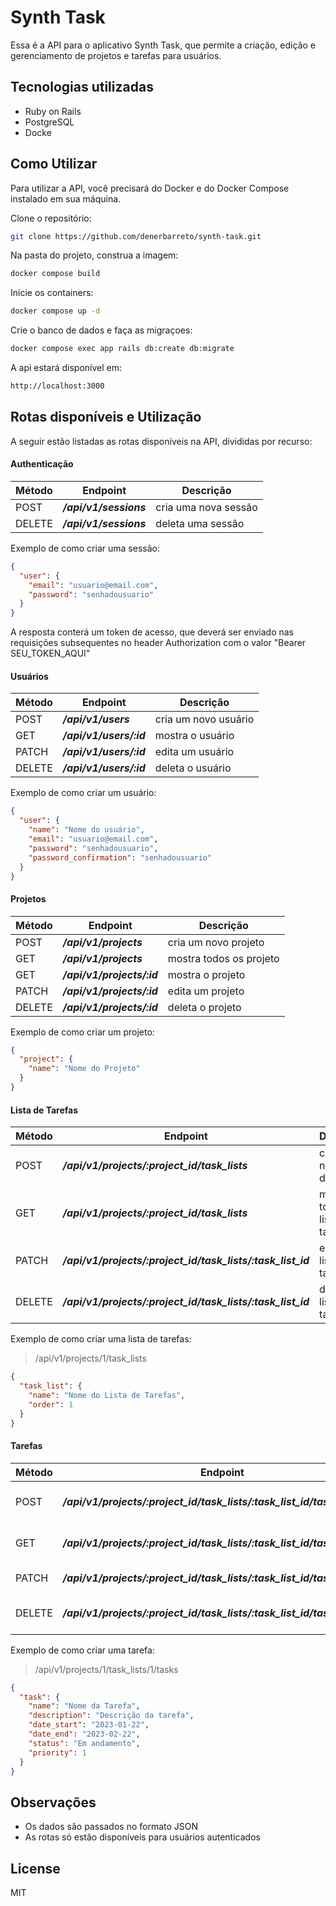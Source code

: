 # Synth Task

Essa é a API para o aplicativo Synth Task, que permite a criação, edição e gerenciamento de projetos e tarefas para usuários.

## Tecnologias utilizadas

- Ruby on Rails
- PostgreSQL
- Docke

## Como Utilizar

Para utilizar a API, você precisará do Docker e do Docker Compose instalado em sua máquina.

Clone o repositório:

```sh
git clone https://github.com/denerbarreto/synth-task.git
```

Na pasta do projeto, construa a imagem:

```sh
docker compose build
```

Inicie os containers:

```sh
docker compose up -d
```

Crie o banco de dados e faça as migraçoes:

```sh
docker compose exec app rails db:create db:migrate
```

A api estará disponível em:

```sh
http://localhost:3000
```

## Rotas disponíveis e Utilização

A seguir estão listadas as rotas disponíveis na API, divididas por recurso:

#### Authenticação

| Método | Endpoint               | Descrição            |
| ------ | ---------------------- | -------------------- |
| POST   | **_/api/v1/sessions_** | cria uma nova sessão |
| DELETE | **_/api/v1/sessions_** | deleta uma sessão    |

Exemplo de como criar uma sessão:

```json
{
  "user": {
    "email": "usuario@email.com",
    "password": "senhadousuario"
  }
}
```

A resposta conterá um token de acesso, que deverá ser enviado nas requisições subsequentes no header Authorization com o valor "Bearer SEU_TOKEN_AQUI"

#### Usuários

| Método | Endpoint                | Descrição            |
| ------ | ----------------------- | -------------------- |
| POST   | **_/api/v1/users_**     | cria um novo usuário |
| GET    | **_/api/v1/users/:id_** | mostra o usuário     |
| PATCH  | **_/api/v1/users/:id_** | edita um usuário     |
| DELETE | **_/api/v1/users/:id_** | deleta o usuário     |

Exemplo de como criar um usuário:

```json
{
  "user": {
    "name": "Nome do usuário",
    "email": "usuario@email.com",
    "password": "senhadousuario",
    "password_confirmation": "senhadousuario"
  }
}
```

#### Projetos

| Método | Endpoint                   | Descrição               |
| ------ | -------------------------- | ----------------------- |
| POST   | **_/api/v1/projects_**     | cria um novo projeto    |
| GET    | **_/api/v1/projects_**     | mostra todos os projeto |
| GET    | **_/api/v1/projects/:id_** | mostra o projeto        |
| PATCH  | **_/api/v1/projects/:id_** | edita um projeto        |
| DELETE | **_/api/v1/projects/:id_** | deleta o projeto        |

Exemplo de como criar um projeto:

```json
{
  "project": {
    "name": "Nome do Projeto"
  }
}
```

#### Lista de Tarefas

| Método | Endpoint                                                    | Descrição                        |
| ------ | ----------------------------------------------------------- | -------------------------------- |
| POST   | **_/api/v1/projects/:project_id/task_lists_**               | cria uma nova lista de tarefa    |
| GET    | **_/api/v1/projects/:project_id/task_lists_**               | mostra todas as lista de tarefas |
| PATCH  | **_/api/v1/projects/:project_id/task_lists/:task_list_id_** | edita uma lista de tarefa        |
| DELETE | **_/api/v1/projects/:project_id/task_lists/:task_list_id_** | deleta a lista de tarefa         |

Exemplo de como criar uma lista de tarefas:

> /api/v1/projects/1/task_lists

```json
{
  "task_list": {
    "name": "Nome do Lista de Tarefas",
    "order": 1
  }
}
```

#### Tarefas

| Método | Endpoint                                                                   | Descrição               |
| ------ | -------------------------------------------------------------------------- | ----------------------- |
| POST   | **_/api/v1/projects/:project_id/task_lists/:task_list_id/tasks_**          | cria uma nova tarefa    |
| GET    | **_/api/v1/projects/:project_id/task_lists/:task_list_id/tasks_**          | mostra todas as tarefas |
| PATCH  | **_/api/v1/projects/:project_id/task_lists/:task_list_id/tasks/:task_id_** | edita uma tarefa        |
| DELETE | **_/api/v1/projects/:project_id/task_lists/:task_list_id/tasks/:task_id_** | deleta uma tarefa       |

Exemplo de como criar uma tarefa:

> /api/v1/projects/1/task_lists/1/tasks

```json
{
  "task": {
    "name": "Nome da Tarefa",
    "description": "Descrição da tarefa",
    "date_start": "2023-01-22",
    "date_end": "2023-02-22",
    "status": "Em andamento",
    "priority": 1
  }
}
```

## Observações

- Os dados são passados no formato JSON
- As rotas só estão disponíveis para usuários autenticados

## License

MIT
